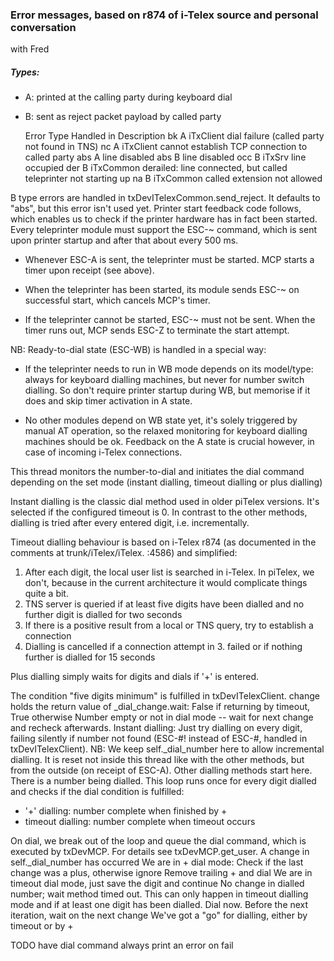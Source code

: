 
### Error messages, based on r874 of i-Telex source and personal conversation
with Fred

##### Types:
- A: printed at the calling party during keyboard dial
- B: sent as reject packet payload by called party

    Error Type Handled in  Description
    bk    A    iTxClient   dial failure (called party not found in TNS)
    nc    A    iTxClient   cannot establish TCP connection to called party
    abs   A                line disabled
    abs   B                line disabled
    occ   B    iTxSrv      line occupied
    der   B    iTxCommon   derailed: line connected, but called teleprinter
                        not starting up
    na    B    iTxCommon   called extension not allowed

B type errors are handled in txDevITelexCommon.send_reject. It defaults to
"abs", but this error isn't used yet.
Printer start feedback code follows, which enables us to check if
the printer hardware has in fact been started. Every teleprinter
module must support the ESC-~ command, which is sent upon printer
startup and after that about every 500 ms.

- Whenever ESC-A is sent, the teleprinter must be started. MCP starts a timer upon receipt (see above).

- When the teleprinter has been started, its module sends ESC-~ on successful start, which cancels MCP's timer.

- If the teleprinter cannot be started, ESC-~ must not be sent. When the timer runs out, MCP sends ESC-Z to terminate the start attempt.

NB: Ready-to-dial state (ESC-WB) is handled in a special way:

- If the teleprinter needs to run in WB mode depends on its model/type: always for keyboard dialling machines, but never for number switch dialling. So don't require printer startup during WB, but memorise if it does and skip timer activation in A state.

- No other modules depend on WB state yet, it's solely triggered by manual AT operation, so the relaxed monitoring for keyboard dialling machines should be ok. Feedback on the A state is crucial however, in case of incoming i-Telex connections.

This thread monitors the number-to-dial and initiates the dial command depending on the set mode (instant dialling, timeout dialling
or plus dialling)

Instant dialling is the classic dial method used in older piTelex versions. It's selected if the configured timeout is 0. In contrast to the other methods, dialling is tried after every entered digit, i.e. incrementally.

Timeout dialling behaviour is based on i-Telex r874 (as documented in the comments at trunk/iTelex/iTelex. :4586) and simplified:

1. After each digit, the local user list is searched in i-Telex. In piTelex, we don't, because in the current architecture it would complicate things quite a bit.
2. TNS server is queried if at least five digits have been dialled and no further digit is dialled for two seconds
3. If there is a positive result from a local or TNS query, try to establish a connection
4. Dialling is cancelled if a connection attempt in 3. failed or if nothing further is dialled for 15 seconds

Plus dialling simply waits for digits and dials if '+' is entered.

The condition "five digits minimum" is fulfilled in
txDevITelexClient.
change holds the return value of _dial_change.wait: False if returning by
timeout, True otherwise
Number empty or not in dial mode -- wait for next change and
recheck afterwards.
Instant dialling: Just try dialling on every digit, failing
silently if number not found (ESC-#! instead of ESC-#,
handled in txDevITelexClient).
NB: We keep self._dial_number here to allow incremental
dialling. It is reset not inside this thread like with the
other methods, but from the outside (on receipt of ESC-A).
Other dialling methods start here.
There is a number being dialled. This loop runs once for
every digit dialled and checks if the dial condition is
fulfilled:

- '+' dialling: number complete when finished by +
- timeout dialling: number complete when timeout occurs

On dial, we break out of the loop and queue the dial command,
which is executed by txDevMCP. For details see
txDevMCP.get_user.
A change in self._dial_number has occurred
We are in + dial mode: Check if the last change was a
plus, otherwise ignore
Remove trailing + and dial
We are in timeout dial mode, just save the digit and
continue
No change in dialled number; wait method timed out. This
can only happen in timeout dialling mode and if at least
one digit has been dialled. Dial now.
Before the next iteration, wait on the next change
We've got a "go" for dialling, either by timeout or by +

TODO have dial command always print an error on fail
